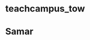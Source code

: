 # teachcampus_tow
<!DOCTYPE html>
<html>
<head>
	<title>hi !!!</title>
</head>
<body>
	<h1>Samar</h1>
</body>
</html>